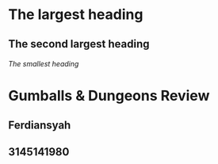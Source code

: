 # The largest heading
## The second largest heading
###### The smallest heading

# Gumballs & Dungeons Review
## Ferdiansyah
## 3145141980
